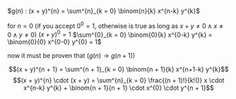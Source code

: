 $g(n) : (x + y)^{n} = \sum^{n}_{k = 0} \binom{n}{k} x^{n-k} y^{k}$ 

for $n = 0$ (if you accept $0^{0}=1$, otherwise is true as long as $x+y \neq 0 \land x \neq 0 \land y \neq 0$)
$(x+y)^{0} = 1$
$\sum^{0}_{k = 0} \binom{0}{k} x^{0-k} y^{k} = \binom{0}{0} x^{0-0} y^{0} = 1$ 

now it must be proven that $(g(n) \to g(n + 1))$ 

$$(x + y)^{n + 1} = \sum^{n + 1}_{k = 0} \binom{n + 1}{k} x^{n+1-k} y^{k}$$
$$(x + y)^{n} \cdot (x + y) = \sum^{n}_{k = 0} \frac{(n + 1)!}{k!()} x \cdot x^{n-k} y^{k} + \binom{n + 1}{n + 1} \cdot x^{0} \cdot y^{n + 1}$$ 